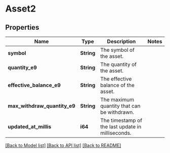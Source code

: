 # Asset2

## Properties

Name | Type | Description | Notes
------------ | ------------- | ------------- | -------------
**symbol** | **String** | The symbol of the asset. | 
**quantity_e9** | **String** | The quantity of the asset. | 
**effective_balance_e9** | **String** | The effective balance of the asset. | 
**max_withdraw_quantity_e9** | **String** | The maximum quantity that can be withdrawn. | 
**updated_at_millis** | **i64** | The timestamp of the last update in milliseconds. | 

[[Back to Model list]](../README.md#documentation-for-models) [[Back to API list]](../README.md#documentation-for-api-endpoints) [[Back to README]](../README.md)


